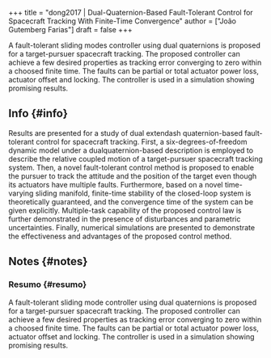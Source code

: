 +++
title = "dong2017 | Dual-Quaternion-Based Fault-Tolerant Control for Spacecraft Tracking With Finite-Time Convergence"
author = ["João Gutemberg Farias"]
draft = false
+++

A fault-tolerant sliding modes controller using dual quaternions is proposed for a target-pursuer spacecraft tracking. The proposed controller can achieve a few desired properties as tracking error converging to zero within a choosed finite time. The faults can be partial or total actuator power loss, actuator offset and locking.
The controller is used in a simulation showing promising results.


## Info {#info}

Results are presented for a study of dual       extendash quaternion-based fault-tolerant control for spacecraft tracking. First, a six-degrees-of-freedom dynamic model under a dualquaternion-based description is employed to describe the relative coupled motion of a target-pursuer spacecraft tracking system. Then, a novel fault-tolerant control method is proposed to enable the pursuer to track the attitude and the position of the target even though its actuators have multiple faults. Furthermore, based on a novel time-varying sliding manifold, finite-time stability of the closed-loop system is theoretically guaranteed, and the convergence time of the system can be given explicitly. Multiple-task capability of the proposed control law is further demonstrated in the presence of disturbances and parametric uncertainties. Finally, numerical simulations are presented to demonstrate the effectiveness and advantages of the proposed control method.


## Notes {#notes}


### Resumo {#resumo}

A fault-tolerant sliding mode controller using dual quaternions is proposed for a target-pursuer spacecraft tracking. The proposed controller can achieve a few desired properties as tracking error converging to zero within a choosed finite time. The faults can be partial or total actuator power loss, actuator offset and locking.
The controller is used in a simulation showing promising results.
